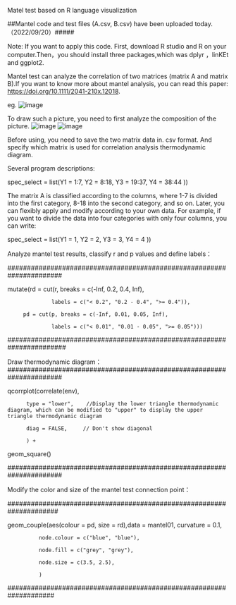  Matel test based on R language visualization
 
##Mantel code and test files (A.csv, B.csv) have been uploaded today.（2022/09/20）#####

Note: If you want to apply this code. First, download R studio and R on your computer.Then，you should install three packages,which was dplyr ，linKEt and ggplot2.

Mantel test can analyze the correlation of two matrices (matrix A and matrix B).If you want to know more about mantel analysis, you can read this paper: https://doi.org/10.1111/2041-210x.12018.

eg.
![image](https://github.com/DongPingXiJin/Mantel-test-use-LinKet-/blob/main/images/Mantel%20test.jpg)

To draw such a picture, you need to first analyze the composition of the picture.
![image](https://github.com/DongPingXiJin/Mantel-test-use-LinKet-/blob/main/images/1663642080039.png)
![image](https://github.com/DongPingXiJin/Mantel-test-use-LinKet-/blob/main/images/1663646346589.png)

Before using, you need to save the two matrix data in. csv format. And specify which matrix is used for correlation analysis thermodynamic diagram.

Several program descriptions:

spec_select = list(Y1 = 1:7,
                                           Y2 = 8:18,
                                           Y3 = 19:37,
                                           Y4 = 38:44
                                           )) 

The matrix A is classified according to the columns, where 1-7 is divided into the first category, 8-18 into the second category, and so on. Later, you can flexibly apply and modify according to your own data. For example, if you want to divide the data into four categories with only four columns, you can write: 

spec_select = list(Y1 = 1,
                                           Y2 = 2,
                                           Y3 = 3,
                                           Y4 = 4
                                           )) 
                                           
Analyze mantel test results, classify r and p values and define labels：

######################################################################

 mutate(rd = cut(r, breaks = c(-Inf, 0.2, 0.4, Inf),
 
                  labels = c("< 0.2", "0.2 - 0.4", ">= 0.4")),
                  
         pd = cut(p, breaks = c(-Inf, 0.01, 0.05, Inf),
         
                  labels = c("< 0.01", "0.01 - 0.05", ">= 0.05")))
                 
#######################################################################

Draw thermodynamic diagram：
######################################################################

qcorrplot(correlate(env), 

          type = "lower",    //Display the lower triangle thermodynamic diagram, which can be modified to "upper" to display the upper triangle thermodynamic diagram
          
          diag = FALSE,     // Don't show diagonal
          
          ) +
          
  geom_square()
  
######################################################################

Modify the color and size of the mantel test connection point：

#####################################################################

geom_couple(aes(colour = pd, size = rd),data = mantel01, curvature = 0.1,

              node.colour = c("blue", "blue"),
              
              node.fill = c("grey", "grey"),
              
              node.size = c(3.5, 2.5),
              
              )
              
####################################################################
              

